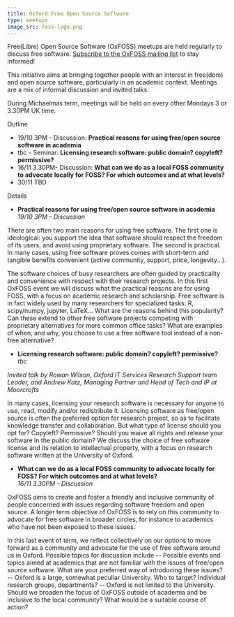 ```yaml
---
title: Oxford Free Open Source Software
type: meetups
image_src: foss-logo.png
---
```

Free(Libre) Open Source Software (OxFOSS) meetups are held regularly to discuss free software. [Subscribe to the OxFOSS mailing list](https://web.maillist.ox.ac.uk/ox/subscribe/oxcrn-announce) to stay informed!

This initiative aims at bringing together people with an interest in free(dom) and open source software, particularly in an academic context. Meetings are a mix of informal discussion and invited talks.

During Michaelmas term, meetings will be held on every other Mondays 3 or 3.30PM UK time.

Outline
- 19/10 3PM - Discussion: **Practical reasons for using free/open source software in academia**
- tbc - Seminar: **Licensing research software: public domain? copyleft? permissive?**
- 16/11 3.30PM- Discussion: **What can we do as a local FOSS community to advocate locally for FOSS? For which outcomes and at what levels?**
- 30/11  TBD


Details
- **Practical reasons for using free/open source software in academia**  
_19/10 3PM - Discussion_

There are often two main reasons for using free software. The first one
is ideological: you support the idea that software should respect the freedom
of its users, and avoid using proprietary software.
The second is practical. In many cases, using free software proves comes with
short-term and tangible benefits convenient (active community, support, price, longevity...).

The software choices of busy researchers are often guided by practicality and convenience
with respect with their research projects.
In this first OxFOSS event we will discuss what the  practical reasons are for using FOSS, with a focus on academic
research and scholarship. Free software is in fact widely used by many researchers for specialized tasks: R, scipy/numpy, jupyter, LaTeX...
What are the reasons behind this popularity?
Can these extend to other free software projects competing with proprietary alternatives for more common office tasks?
What are examples of when, and why, you choose to use a free software tool instead of a non-free alternative?

- **Licensing research software: public domain? copyleft? permissive?**  
_tbc_

_Invited talk by
Rowan Wilson, Oxford IT Services Research Support team Leader, and
Andrew Katz, Managing Partner and Head of Tech and IP at Moorcrofts_

In many cases, licensing your research software is necessary for anyone to use, read, modify and/or redistribute it.
Licensing software as free/open source is often the preferred option for research project, so as to facilitate
knowledge transfer and collaboration.
But what type of license should you opt for? Copyleft? Permissive? Should you waive all rights and release your software in the public domain?
We discuss the choice of free software license and its relation to intellectual property,
with a focus on research software written at the University of Oxford.


- **What can we do as a local FOSS community to advocate locally for FOSS? For which outcomes and at what levels?**  
_16/11 3.30PM - Discussion_

OxFOSS aims to create and foster a friendly and inclusive community of people concerned with issues regarding
software freedom and open source.
A longer term objective of OxFOSS is to rely on this community to advocate for free software
in broader circles, for instance to academics who have not been exposed to these issues.

In this last event of term, we reflect collectively on our options to move forward as a
community and advocate for the use of free software around us in Oxford.
Possible topics for discussion include
-- Possible events and topics aimed at academics that are not familiar with the issues of
free/open source software. What are your preferred way of introducing these issues?
-- Oxford is a large, somewhat peculiar University. Who to target? Individual research groups,
departments?
-- Oxford is not limited to the University.
Should we broaden the focus of OxFOSS outside of academia and be inclusive to the local
community? What would be a suitable course of action?
